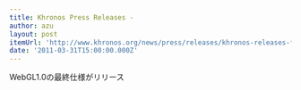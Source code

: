 ```yaml
---
title: Khronos Press Releases -
author: azu
layout: post
itemUrl: 'http://www.khronos.org/news/press/releases/khronos-releases-final-webgl-1.0-specification'
date: '2011-03-31T15:00:00.000Z'
---
```

WebGL1.0の最終仕様がリリース
